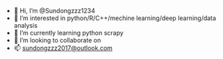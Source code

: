 - 👋 Hi, I’m @Sundongzzz1234
- 👀 I’m interested in python/R/C++/mechine learning/deep learning/data analysis
- 🌱 I’m currently learning python scrapy
- 💞️ I’m looking to collaborate on 
- 📫 sundongzzz2017@outlook.com

<!---
Sundongzzz1234/Sundongzzz1234 is a ✨ special ✨ repository because its `README.md` (this file) appears on your GitHub profile.
You can click the Preview link to take a look at your changes.
--->
